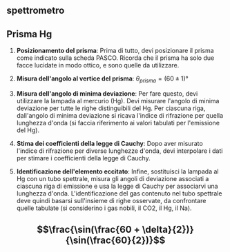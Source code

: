 ## spettrometro

## Prisma Hg
1.  **Posizionamento del prisma**: Prima di tutto, devi posizionare il prisma come indicato sulla scheda PASCO. Ricorda che il prisma ha solo due facce lucidate in modo ottico, e sono quelle da utilizzare.
    
2.  **Misura dell'angolo al vertice del prisma**: $\theta_{prisma} = (60\pm1)°$
    
3.  **Misura dell'angolo di minima deviazione**: Per fare questo, devi utilizzare la lampada al mercurio (Hg). Devi misurare l'angolo di minima deviazione per tutte le righe distinguibili del Hg. Per ciascuna riga, dall'angolo di minima deviazione si ricava l'indice di rifrazione per quella lunghezza d'onda (si faccia riferimento ai valori tabulati per l'emissione del Hg).
    
4.  **Stima dei coefficienti della legge di Cauchy**: Dopo aver misurato l'indice di rifrazione per diverse lunghezze d'onda, devi interpolare i dati per stimare i coefficienti della legge di Cauchy.
    
5.  **Identificazione dell'elemento eccitato**: Infine, sostituisci la lampada al Hg con un tubo spettrale, misura gli angoli di deviazione associati a ciascuna riga di emissione e usa la legge di Cauchy per associarvi una lunghezza d'onda. L'identificazione del gas contenuto nel tubo spettrale deve quindi basarsi sull'insieme di righe osservate, da confrontare quelle tabulate (si considerino i gas nobili, il CO2, il Hg, il Na).

## $$\frac{\sin(\frac{60 + \delta}{2})}{\sin(\frac{60}{2})}$$

